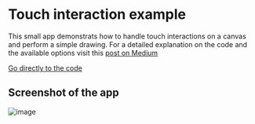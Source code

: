 # Touch interaction example

This small app demonstrats how to handle touch interactions on a canvas and perform a simple drawing.
For a detailed explanation on the code and the available options visit this [post on Medium](https://medium.com/@alex.frank84/touch-interactions-in-jetpack-compose-caf88adcae61)

[Go directly to the code](app/src/main/java/de/gnarly/touch/MainActivity.kt)

## Screenshot of the app
![image](https://user-images.githubusercontent.com/2872794/178451307-04f4336c-8a2f-4c25-a309-b368c19f146f.png)
